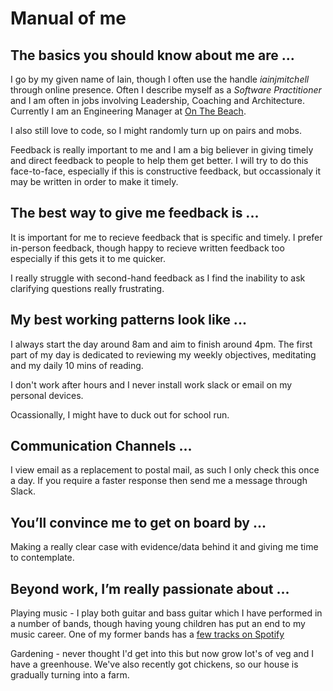 # Manual of me

## The basics you should know about me are ...
I go by my given name of Iain, though I often use the handle _iainjmitchell_ through online presence.
Often I describe myself as a _Software Practitioner_ and I am often in jobs involving Leadership, Coaching and Architecture.  Currently I am an Engineering Manager at [On The Beach](https://onthebeach.co.uk).  

I also still love to code, so I might randomly turn up on pairs and mobs.

Feedback is really important to me and I am a big believer in giving timely and direct feedback to people to help them get better.  I will try to do this face-to-face, especially if this is constructive feedback, but occassionaly it may be written in order to make it timely.

## The best way to give me feedback is ...
It is important for me to recieve feedback that is specific and timely.  I prefer in-person feedback, though happy to recieve written feedback too especially if this gets it to me quicker.

I really struggle with second-hand feedback as I find the inability to ask clarifying questions really frustrating.

## My best working patterns look like ...
I always start the day around 8am and aim to finish around 4pm.  The first part of my day is dedicated to reviewing my weekly objectives, meditating and my daily 10 mins of reading.

I don't work after hours and I never install work slack or email on my personal devices.

Ocassionally, I might have to duck out for school run.

## Communication Channels ...
I view email as a replacement to postal mail, as such I only check this once a day.  If you require a faster response then send me a message through Slack.

## You’ll convince me to get on board by ...
Making a really clear case with evidence/data behind it and giving me time to contemplate.

## Beyond work, I’m really passionate about ...
Playing music - I play both guitar and bass guitar which I have performed in a number of bands, though having young children has put an end to my music career.  One of my former bands has a [few tracks on Spotify](https://open.spotify.com/artist/3mKSIB6EHXwbsUIwXZqTXv?si=wGbXoCVUT0WSpklvdr_CtA&dl_branch=1)

Gardening - never thought I'd get into this but now grow lot's of veg and I have a greenhouse.  We've also recently got chickens, so our house is gradually turning into a farm.

